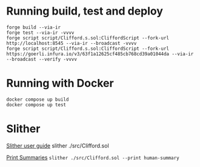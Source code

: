 # Running build, test and deploy
```
forge build --via-ir
forge test --via-ir -vvvv
forge script script/Clifford.s.sol:CliffordScript --fork-url http://localhost:8545 --via-ir --broadcast -vvvv
forge script script/Clifford.s.sol:CliffordScript --fork-url https://goerli.infura.io/v3/63f1a12625cf485cb768cd39a01044da --via-ir --broadcast --verify -vvvv
```

# Running with Docker
```
docker compose up build
docker compose up test
```

# Slither

[Slither user guide](https://github.com/crytic/slither)
slither ./src/Clifford.sol

[Print Summaries](https://github.com/crytic/slither/wiki/Printer-documentation)
`slither ./src/Clifford.sol --print human-summary`